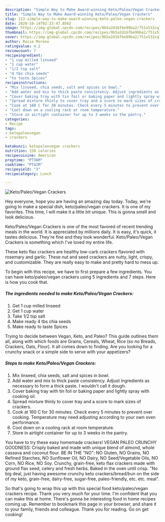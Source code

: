 ```yaml
---
description: "Simple Way to Make Award-winning Keto/Paleo/Vegan Crackers"
title: "Simple Way to Make Award-winning Keto/Paleo/Vegan Crackers"
slug: 113-simple-way-to-make-award-winning-keto-paleo-vegan-crackers
date: 2020-10-14T02:33:47.856Z
image: https://img-global.cpcdn.com/recipes/9b5a2d16fbe99ba2/751x532cq70/ketopaleovegan-crackers-recipe-main-photo.jpg
thumbnail: https://img-global.cpcdn.com/recipes/9b5a2d16fbe99ba2/751x532cq70/ketopaleovegan-crackers-recipe-main-photo.jpg
cover: https://img-global.cpcdn.com/recipes/9b5a2d16fbe99ba2/751x532cq70/ketopaleovegan-crackers-recipe-main-photo.jpg
author: Rosie Moreno
ratingvalue: 4.2
reviewcount: 7
recipeingredient:
- "1 cup milled linseed"
- "1 cup water"
- "1/2 tsp salt"
- "4 tbs chia seeds"
- "to taste Spices"
recipeinstructions:
- "Mix linseed, chia seeds, salt and spices in bowl."
- "Add water and mix to thick paste consistency. Adjust ingredients as necessary to form a thick paste. I wouldn&#39;t call it dough."
- "Cover baking tray with tin foil or baking paper and lightly spray with cooking oil."
- "Spread mixture thinly to cover tray and a score to mark sizes of crackers."
- "Cook at 160 C for 30 minutes. Check every 5 minutes to prevent over cooking. Temperature may need adjusting according to your own oven performance."
- "Cool down on a cooling rack at room temperature."
- "Store in airtight container for up to 3 weeks in the pantry."
categories:
- Recipe
tags:
- ketopaleovegan
- crackers

katakunci: ketopaleovegan crackers 
nutrition: 150 calories
recipecuisine: American
preptime: "PT36M"
cooktime: "PT42M"
recipeyield: "3"
recipecategory: Lunch

---
```



![Keto/Paleo/Vegan Crackers](https://img-global.cpcdn.com/recipes/9b5a2d16fbe99ba2/751x532cq70/ketopaleovegan-crackers-recipe-main-photo.jpg)

Hey everyone, hope you are having an amazing day today. Today, we're going to make a special dish, keto/paleo/vegan crackers. It is one of my favorites. This time, I will make it a little bit unique. This is gonna smell and look delicious.

Keto/Paleo/Vegan Crackers is one of the most favored of recent trending meals in the world. It is appreciated by millions daily. It is easy, it's quick, it tastes delicious. They're fine and they look wonderful. Keto/Paleo/Vegan Crackers is something which I've loved my entire life.

These keto flax crackers are healthy low-carb crackers flavored with rosemary and garlic. These nut and seed crackers are nutty, light, crispy, and customizable. They are really easy to make and pretty hard to mess up.


To begin with this recipe, we have to first prepare a few ingredients. You can have keto/paleo/vegan crackers using 5 ingredients and 7 steps. Here is how you cook that.

<!--inarticleads1-->

##### The ingredients needed to make Keto/Paleo/Vegan Crackers:

1. Get 1 cup milled linseed
1. Get 1 cup water
1. Take 1/2 tsp salt
1. Make ready 4 tbs chia seeds
1. Make ready to taste Spices


Trying to decide between Vegan, Keto, and Paleo? This guide outlines them all, along with which foods are Grains, Cereals, Wheat, Rice (so no Breads, Crackers, Oats, Flour). It all comes down to finding. Are you looking for a crunchy snack or a simple side to serve with your appetizers? 

<!--inarticleads2-->

##### Steps to make Keto/Paleo/Vegan Crackers:

1. Mix linseed, chia seeds, salt and spices in bowl.
1. Add water and mix to thick paste consistency. Adjust ingredients as necessary to form a thick paste. I wouldn&#39;t call it dough.
1. Cover baking tray with tin foil or baking paper and lightly spray with cooking oil.
1. Spread mixture thinly to cover tray and a score to mark sizes of crackers.
1. Cook at 160 C for 30 minutes. Check every 5 minutes to prevent over cooking. Temperature may need adjusting according to your own oven performance.
1. Cool down on a cooling rack at room temperature.
1. Store in airtight container for up to 3 weeks in the pantry.


You have to try these easy homemade crackers! VEGAN PALEO CRUNCHY GOODNESS: Crisply baked and made with unique blend of almond, whole cassava and coconut flour. BE IN THE &#34;NO&#34;: NO Gluten, NO Grains, NO Refined Starches, NO Sunflower Oil, NO Dairy, NO Seed/Vegetable Oils, NO Corn, NO Rice, NO Soy. Crunchy, grain-free, keto flax crackers made with ground flax seed, celery and fresh herbs. Baked in the oven until crisp. &#34;No big deal, just having awesome crunchy keto crackers/bread/bun on the side of my keto, grain-free, dairy-free, sugar-free, paleo-friendly, etc. etc. meal&#34;. 

So that's going to wrap this up with this special food keto/paleo/vegan crackers recipe. Thank you very much for your time. I'm confident that you can make this at home. There's gonna be interesting food in home recipes coming up. Remember to bookmark this page in your browser, and share it to your family, friends and colleague. Thank you for reading. Go on get cooking!
